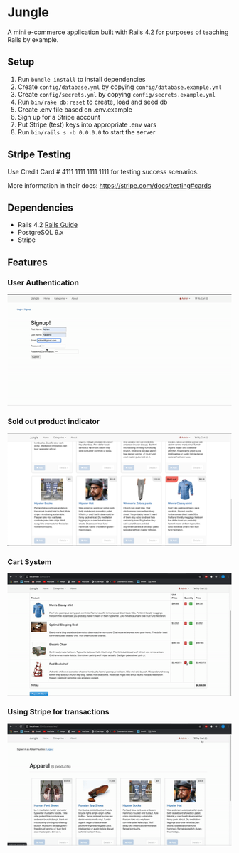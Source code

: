 # Jungle

A mini e-commerce application built with Rails 4.2 for purposes of teaching Rails by example.


## Setup

1. Run `bundle install` to install dependencies
2. Create `config/database.yml` by copying `config/database.example.yml`
3. Create `config/secrets.yml` by copying `config/secrets.example.yml`
4. Run `bin/rake db:reset` to create, load and seed db
5. Create .env file based on .env.example
6. Sign up for a Stripe account
7. Put Stripe (test) keys into appropriate .env vars
8. Run `bin/rails s -b 0.0.0.0` to start the server

## Stripe Testing

Use Credit Card # 4111 1111 1111 1111 for testing success scenarios.

More information in their docs: <https://stripe.com/docs/testing#cards>

## Dependencies

* Rails 4.2 [Rails Guide](http://guides.rubyonrails.org/v4.2/)
* PostgreSQL 9.x
* Stripe

## Features

### User Authentication
!["User Authentication"](https://github.com/adrian-faustino/jungle/blob/master/docs/user_auth.gif?raw=true)

### Sold out product indicator
!["Users are warned of sold out products."](https://github.com/adrian-faustino/jungle/blob/master/docs/sold_out.png?raw=true)

### Cart System
!["Cart System"](https://github.com/adrian-faustino/jungle/blob/master/docs/empty_cart.gif?raw=true)

### Using Stripe for transactions
!["Using Stripe for transactions."](https://github.com/adrian-faustino/jungle/blob/master/docs/making_order.gif?raw=true)